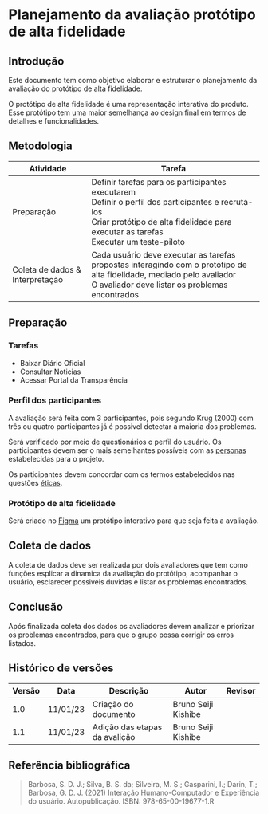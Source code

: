 # Planejamento da avaliação protótipo de alta fidelidade

## Introdução

Este documento tem como objetivo elaborar e estruturar o planejamento da avaliação do protótipo de alta fidelidade.

O protótipo de alta fidelidade é uma representação interativa do produto. Esse protótipo tem uma maior semelhança ao design final em termos de detalhes e funcionalidades.

## Metodologia

| Atividade | Tarefa |
|-----------|--------|
| Preparação |Definir tarefas para os participantes executarem<br> Definir o perfil dos participantes e recrutá-los<br>Criar protótipo de alta fidelidade para executar as tarefas<br>Executar um teste-piloto<br> |
| Coleta de dados & Interpretação | Cada usuário deve executar as tarefas propostas interagindo com o protótipo de alta fidelidade, mediado pelo avaliador<br> O avaliador deve listar os problemas encontrados<br>|


## Preparação

### Tarefas

- Baixar Diário Oficial
- Consultar Noticias
- Acessar Portal da Transparência

### Perfil dos participantes

A avaliação será feita com 3 participantes, pois segundo Krug (2000) com três ou quatro participantes já é possivel detectar a maioria dos problemas.

Será verificado por meio de questionários o perfil do usuário. Os participantes devem ser o mais semelhantes possíveis com as [personas](https://interacao-humano-computador.github.io/2022.2-Prefeitura_Patos_de_Minas/Analise_de_Requisitos/personas) estabelecidas para o projeto.

Os participantes devem concordar com os termos estabelecidos nas questões [éticas](https://interacao-humano-computador.github.io/2022.2-Prefeitura_Patos_de_Minas/Analise_de_Requisitos/questoes_eticas/).

### Protótipo de alta fidelidade

Será criado no [Figma](https://www.figma.com/) um protótipo interativo para que seja feita a avaliação.

## Coleta de dados

A coleta de dados deve ser realizada por dois avaliadores que tem como funções esplicar a dinamica da avaliação do protótipo, acompanhar o usuário, esclarecer possiveis duvidas e listar os problemas encontrados.

## Conclusão

Após finalizada coleta dos dados os avaliadores devem analizar e priorizar os problemas encontrados, para que o grupo possa corrigir os erros listados. 

## Histórico de versões

| Versão | Data     | Descrição            | Autor               | Revisor      |
| ------ | -------- | -------------------- | ------------------- | ------------ |
| 1.0    | 11/01/23 | Criação do documento | Bruno Seiji Kishibe |              |
| 1.1    | 11/01/23 | Adição das etapas da avalição | Bruno Seiji Kishibe |              |

## Referência bibliográfica

> Barbosa, S. D. J.; Silva, B. S. da; Silveira, M. S.; Gasparini, I.; Darin, T.; Barbosa, G. D. J. (2021) Interação Humano-Computador e Experiência do usuário. Autopublicação. ISBN: 978-65-00-19677-1.R